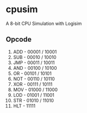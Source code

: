 # cpusim
A 8-bit CPU Simulation with Logisim

## Opcode
1.  ADD - 00001 / 10001 
2.  SUB - 00010 / 10010
3.  JMP - 00011 / 10011
4.  AND - 00100 / 10100
5.  OR  - 00101 / 10101
6.  NOT - 00110 / 10110
7.  XOR - 00111 / 10111
8.  MOV - 01000 / 11000
9.  LOD - 01001 / 11001
10. STR - 01010 / 11010  
11. HLT - 11111

